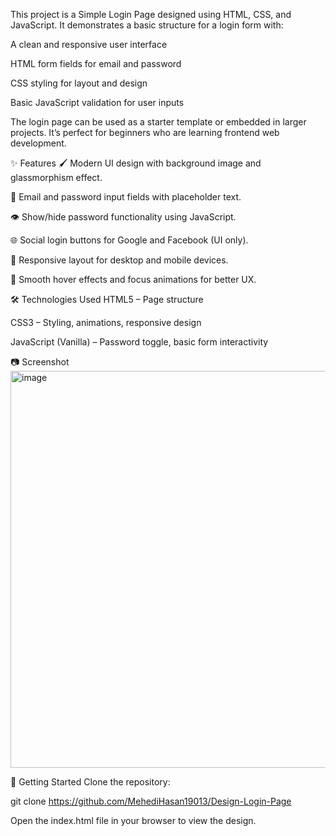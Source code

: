 This project is a Simple Login Page designed using HTML, CSS, and JavaScript.
It demonstrates a basic structure for a login form with:

A clean and responsive user interface

HTML form fields for email and password

CSS styling for layout and design

Basic JavaScript validation for user inputs

The login page can be used as a starter template or embedded in larger projects.
It’s perfect for beginners who are learning frontend web development.

✨ Features
🖌 Modern UI design with background image and glassmorphism effect.

🔐 Email and password input fields with placeholder text.

👁 Show/hide password functionality using JavaScript.

🌐 Social login buttons for Google and Facebook (UI only).

📱 Responsive layout for desktop and mobile devices.

🎯 Smooth hover effects and focus animations for better UX.

🛠 Technologies Used
HTML5 – Page structure

CSS3 – Styling, animations, responsive design

JavaScript (Vanilla) – Password toggle, basic form interactivity

📷 Screenshot
<img width="915" height="635" alt="image" src="https://github.com/user-attachments/assets/08838fa9-b780-4a12-b839-ab12be156b77" />

🚀 Getting Started
Clone the repository:


git clone https://github.com/MehediHasan19013/Design-Login-Page


Open the index.html file in your browser to view the design.



